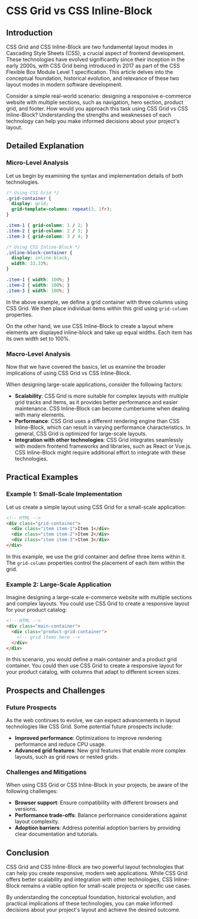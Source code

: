 # CSS Grid vs CSS Inline-Block
## Introduction

CSS Grid and CSS Inline-Block are two fundamental layout modes in Cascading Style Sheets (CSS), a crucial aspect of frontend development. These technologies have evolved significantly since their inception in the early 2000s, with CSS Grid being introduced in 2017 as part of the CSS Flexible Box Module Level 1 specification. This article delves into the conceptual foundation, historical evolution, and relevance of these two layout modes in modern software development.

Consider a simple real-world scenario: designing a responsive e-commerce website with multiple sections, such as navigation, hero section, product grid, and footer. How would you approach this task using CSS Grid vs CSS Inline-Block? Understanding the strengths and weaknesses of each technology can help you make informed decisions about your project's layout.

## Detailed Explanation

### Micro-Level Analysis

Let us begin by examining the syntax and implementation details of both technologies.

```css
/* Using CSS Grid */
.grid-container {
  display: grid;
  grid-template-columns: repeat(3, 1fr);
}

.item-1 { grid-column: 1 / 2; }
.item-2 { grid-column: 2 / 3; }
.item-3 { grid-column: 3 / 4; }

/* Using CSS Inline-Block */
.inline-block-container {
  display: inline-block;
  width: 33.33%;
}

.item-1 { width: 100%; }
.item-2 { width: 100%; }
.item-3 { width: 100%; }
```

In the above example, we define a grid container with three columns using CSS Grid. We then place individual items within this grid using `grid-column` properties.

On the other hand, we use CSS Inline-Block to create a layout where elements are displayed inline-block and take up equal widths. Each item has its own width set to 100%.

### Macro-Level Analysis

Now that we have covered the basics, let us examine the broader implications of using CSS Grid vs CSS Inline-Block.

When designing large-scale applications, consider the following factors:

* **Scalability**: CSS Grid is more suitable for complex layouts with multiple grid tracks and items, as it provides better performance and easier maintenance. CSS Inline-Block can become cumbersome when dealing with many elements.
* **Performance**: CSS Grid uses a different rendering engine than CSS Inline-Block, which can result in varying performance characteristics. In general, CSS Grid is optimized for large-scale layouts.
* **Integration with other technologies**: CSS Grid integrates seamlessly with modern frontend frameworks and libraries, such as React or Vue.js. CSS Inline-Block might require additional effort to integrate with these technologies.

## Practical Examples

### Example 1: Small-Scale Implementation

Let us create a simple layout using CSS Grid for a small-scale application:

```html
<!-- HTML -->
<div class="grid-container">
  <div class="item item-1">Item 1</div>
  <div class="item item-2">Item 2</div>
  <div class="item item-3">Item 3</div>
</div>
```

In this example, we use the grid container and define three items within it. The `grid-column` properties control the placement of each item within the grid.

### Example 2: Large-Scale Application

Imagine designing a large-scale e-commerce website with multiple sections and complex layouts. You could use CSS Grid to create a responsive layout for your product catalog:

```html
<!-- HTML -->
<div class="main-container">
  <div class="product-grid-container">
    <!-- grid items here -->
  </div>
</div>
```

In this scenario, you would define a main container and a product grid container. You could then use CSS Grid to create a responsive layout for your product catalog, with columns that adapt to different screen sizes.

## Prospects and Challenges

### Future Prospects

As the web continues to evolve, we can expect advancements in layout technologies like CSS Grid. Some potential future prospects include:

* **Improved performance**: Optimizations to improve rendering performance and reduce CPU usage.
* **Advanced grid features**: New grid features that enable more complex layouts, such as grid rows or nested grids.

### Challenges and Mitigations

When using CSS Grid or CSS Inline-Block in your projects, be aware of the following challenges:

* **Browser support**: Ensure compatibility with different browsers and versions.
* **Performance trade-offs**: Balance performance considerations against layout complexity.
* **Adoption barriers**: Address potential adoption barriers by providing clear documentation and tutorials.

## Conclusion

CSS Grid and CSS Inline-Block are two powerful layout technologies that can help you create responsive, modern web applications. While CSS Grid offers better scalability and integration with other technologies, CSS Inline-Block remains a viable option for small-scale projects or specific use cases.

By understanding the conceptual foundation, historical evolution, and practical implications of these technologies, you can make informed decisions about your project's layout and achieve the desired outcome.